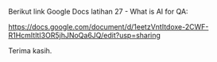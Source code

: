 Berikut link Google Docs latihan 27 - What is AI for QA:

https://docs.google.com/document/d/1eetzVntItdoxe-2CWF-R1HcmItltI3OR5jhJNoQa6JQ/edit?usp=sharing

Terima kasih.

